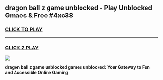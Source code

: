
## dragon ball z game unblocked - Play Unblocked Gmaes & Free #4xc38
<h3>
<a href="https://news.freeplayer.one?title=dragon_ball_z_game_unblocked&ref=24F">CLICK TO PLAY</a></h3>
<hr>

<h3>
<a href="https://news.freeplayer.one?title=dragon_ball_z_game_unblocked&ref=24F">CLICK 2 PLAY</a>
  
</h3>

<a href="https://news.freeplayer.one?title=dragon_ball_z_game_unblocked&ref=24F/"><img src="https://clearcache.store/games.png"></a>


**dragon ball z game unblocked games unblocked: Your Gateway to Fun and Accessible Online Gaming**
